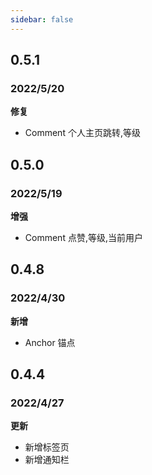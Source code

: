 ```yaml
---
sidebar: false
---
```


## 0.5.1
### 2022/5/20
**修复**
- Comment 个人主页跳转,等级

## 0.5.0
### 2022/5/19
**增强**
- Comment 点赞,等级,当前用户

## 0.4.8
### 2022/4/30
**新增**
- Anchor 锚点


## 0.4.4
### 2022/4/27
**更新**

- 新增标签页
- 新增通知栏
